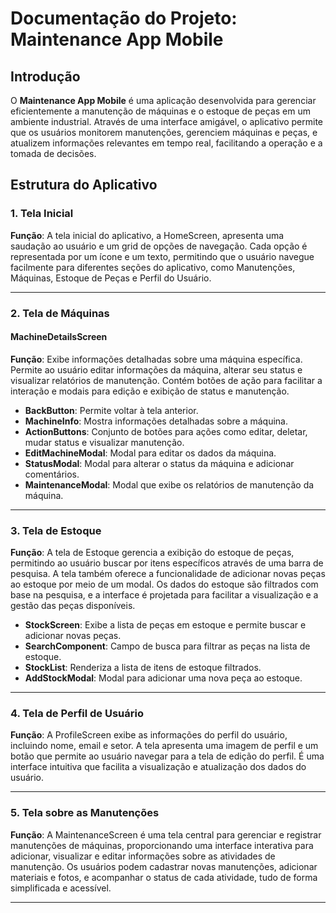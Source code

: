 # Documentação do Projeto: Maintenance App Mobile

## Introdução

O **Maintenance App Mobile** é uma aplicação desenvolvida para gerenciar eficientemente a manutenção de máquinas e o estoque de peças em um ambiente industrial. Através de uma interface amigável, o aplicativo permite que os usuários monitorem manutenções, gerenciem máquinas e peças, e atualizem informações relevantes em tempo real, facilitando a operação e a tomada de decisões.

## Estrutura do Aplicativo

### 1. Tela Inicial
**Função**: A tela inicial do aplicativo, a HomeScreen, apresenta uma saudação ao usuário e um grid de opções de navegação. Cada opção é representada por um ícone e um texto, permitindo que o usuário navegue facilmente para diferentes seções do aplicativo, como Manutenções, Máquinas, Estoque de Peças e Perfil do Usuário.

---

### 2. Tela de Máquinas

#### MachineDetailsScreen
**Função**: Exibe informações detalhadas sobre uma máquina específica. Permite ao usuário editar informações da máquina, alterar seu status e visualizar relatórios de manutenção. Contém botões de ação para facilitar a interação e modais para edição e exibição de status e manutenção.

- **BackButton**: Permite voltar à tela anterior.
- **MachineInfo**: Mostra informações detalhadas sobre a máquina.
- **ActionButtons**: Conjunto de botões para ações como editar, deletar, mudar status e visualizar manutenção.
- **EditMachineModal**: Modal para editar os dados da máquina.
- **StatusModal**: Modal para alterar o status da máquina e adicionar comentários.
- **MaintenanceModal**: Modal que exibe os relatórios de manutenção da máquina.

---

### 3. Tela de Estoque

**Função**: A tela de Estoque gerencia a exibição do estoque de peças, permitindo ao usuário buscar por itens específicos através de uma barra de pesquisa. A tela também oferece a funcionalidade de adicionar novas peças ao estoque por meio de um modal. Os dados do estoque são filtrados com base na pesquisa, e a interface é projetada para facilitar a visualização e a gestão das peças disponíveis.

- **StockScreen**: Exibe a lista de peças em estoque e permite buscar e adicionar novas peças.
- **SearchComponent**: Campo de busca para filtrar as peças na lista de estoque.
- **StockList**: Renderiza a lista de itens de estoque filtrados.
- **AddStockModal**: Modal para adicionar uma nova peça ao estoque.

---

### 4. Tela de Perfil de Usuário

**Função**: A ProfileScreen exibe as informações do perfil do usuário, incluindo nome, email e setor. A tela apresenta uma imagem de perfil e um botão que permite ao usuário navegar para a tela de edição do perfil. É uma interface intuitiva que facilita a visualização e atualização dos dados do usuário.

---

### 5. Tela sobre as Manutenções

**Função**: A MaintenanceScreen é uma tela central para gerenciar e registrar manutenções de máquinas, proporcionando uma interface interativa para adicionar, visualizar e editar informações sobre as atividades de manutenção. Os usuários podem cadastrar novas manutenções, adicionar materiais e fotos, e acompanhar o status de cada atividade, tudo de forma simplificada e acessível.

---